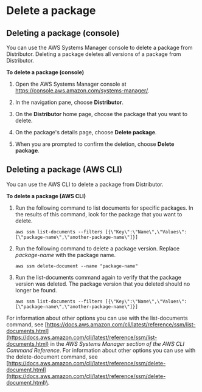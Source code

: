 # Delete a package<a name="distributor-working-with-packages-dpkg"></a>

## Deleting a package \(console\)<a name="distributor-delete-pkg-console"></a>

You can use the AWS Systems Manager console to delete a package from Distributor\. Deleting a package deletes all versions of a package from Distributor\.

**To delete a package \(console\)**

1. Open the AWS Systems Manager console at [https://console\.aws\.amazon\.com/systems\-manager/](https://console.aws.amazon.com/systems-manager/)\.

1. In the navigation pane, choose **Distributor**\.

1. On the **Distributor** home page, choose the package that you want to delete\.

1. On the package's details page, choose **Delete package**\.

1. When you are prompted to confirm the deletion, choose **Delete package**\.

## Deleting a package \(AWS CLI\)<a name="distributor-delete-pkg-cli"></a>

You can use the AWS CLI to delete a package from Distributor\.

**To delete a package \(AWS CLI\)**

1. Run the following command to list documents for specific packages\. In the results of this command, look for the package that you want to delete\.

   ```
   aws ssm list-documents --filters [{\"Key\":\"Name\",\"Values\":[\"package-name\",\"another-package-name\"]}]
   ```

1. Run the following command to delete a package version\. Replace *package\-name* with the package name\.

   ```
   aws ssm delete-document --name "package-name"
   ```

1. Run the list\-documents command again to verify that the package version was deleted\. The package version that you deleted should no longer be found\.

   ```
   aws ssm list-documents --filters [{\"Key\":\"Name\",\"Values\":[\"package-name\",\"another-package-name\"]}]
   ```

For information about other options you can use with the list\-documents command, see [https://docs.aws.amazon.com/cli/latest/reference/ssm/list-documents.html](https://docs.aws.amazon.com/cli/latest/reference/ssm/list-documents.html) in the *AWS Systems Manager section of the AWS CLI Command Reference*\. For information about other options you can use with the delete\-document command, see [https://docs.aws.amazon.com/cli/latest/reference/ssm/delete-document.html](https://docs.aws.amazon.com/cli/latest/reference/ssm/delete-document.html)\.